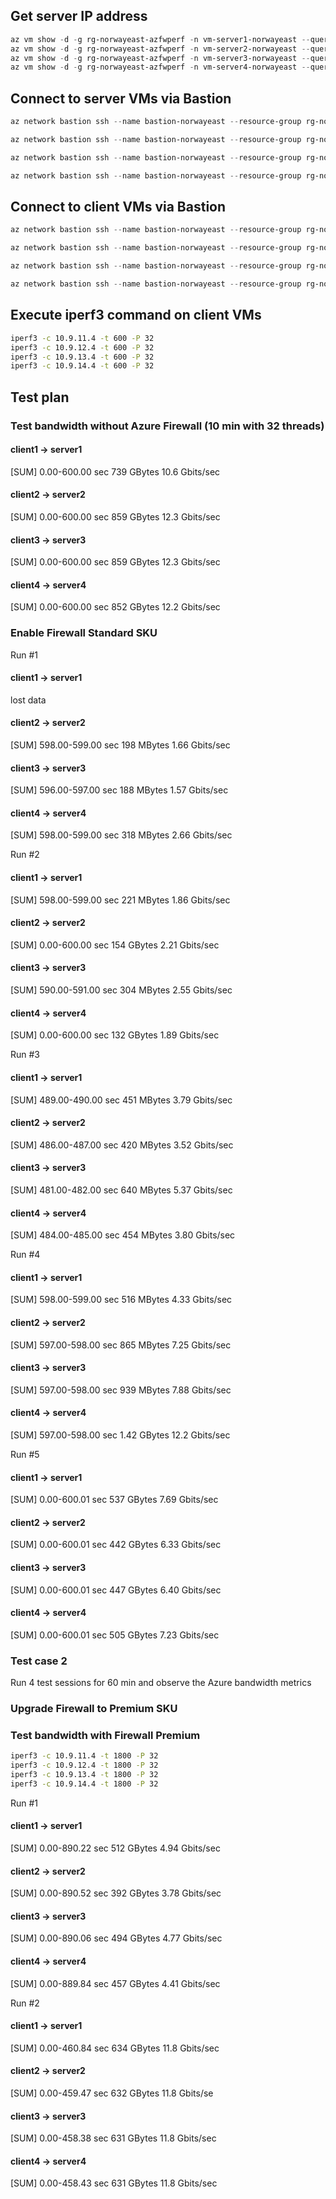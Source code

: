 

## Get server IP address

```powershell
az vm show -d -g rg-norwayeast-azfwperf -n vm-server1-norwayeast --query privateIps -o tsv
az vm show -d -g rg-norwayeast-azfwperf -n vm-server2-norwayeast --query privateIps -o tsv
az vm show -d -g rg-norwayeast-azfwperf -n vm-server3-norwayeast --query privateIps -o tsv
az vm show -d -g rg-norwayeast-azfwperf -n vm-server4-norwayeast --query privateIps -o tsv
```

## Connect to server VMs via Bastion 

```powershell
az network bastion ssh --name bastion-norwayeast --resource-group rg-norwayeast-azfwperf --target-resource-id (az vm show --name vm-server1-norwayeast --resource-group rg-norwayeast-azfwperf --query id --output tsv) --auth-type password --username iac-admin

az network bastion ssh --name bastion-norwayeast --resource-group rg-norwayeast-azfwperf --target-resource-id (az vm show --name vm-server2-norwayeast --resource-group rg-norwayeast-azfwperf --query id --output tsv) --auth-type password --username iac-admin

az network bastion ssh --name bastion-norwayeast --resource-group rg-norwayeast-azfwperf --target-resource-id (az vm show --name vm-server3-norwayeast --resource-group rg-norwayeast-azfwperf --query id --output tsv) --auth-type password --username iac-admin

az network bastion ssh --name bastion-norwayeast --resource-group rg-norwayeast-azfwperf --target-resource-id (az vm show --name vm-server4-norwayeast --resource-group rg-norwayeast-azfwperf --query id --output tsv) --auth-type password --username iac-admin
```

## Connect to client VMs via Bastion 

```powershell
az network bastion ssh --name bastion-norwayeast --resource-group rg-norwayeast-azfwperf --target-resource-id (az vm show --name vm-client1-norwayeast --resource-group rg-norwayeast-azfwperf --query id --output tsv) --auth-type password --username iac-admin

az network bastion ssh --name bastion-norwayeast --resource-group rg-norwayeast-azfwperf --target-resource-id (az vm show --name vm-client2-norwayeast --resource-group rg-norwayeast-azfwperf --query id --output tsv) --auth-type password --username iac-admin

az network bastion ssh --name bastion-norwayeast --resource-group rg-norwayeast-azfwperf --target-resource-id (az vm show --name vm-client3-norwayeast --resource-group rg-norwayeast-azfwperf --query id --output tsv) --auth-type password --username iac-admin

az network bastion ssh --name bastion-norwayeast --resource-group rg-norwayeast-azfwperf --target-resource-id (az vm show --name vm-client4-norwayeast --resource-group rg-norwayeast-azfwperf --query id --output tsv) --auth-type password --username iac-admin
```

## Execute iperf3 command on client VMs

```bash
iperf3 -c 10.9.11.4 -t 600 -P 32
iperf3 -c 10.9.12.4 -t 600 -P 32
iperf3 -c 10.9.13.4 -t 600 -P 32
iperf3 -c 10.9.14.4 -t 600 -P 32
```

## Test plan

### Test bandwidth without Azure Firewall (10 min with 32 threads)

#### client1 -> server1
[SUM]   0.00-600.00 sec   739 GBytes  10.6 Gbits/sec               

#### client2 -> server2
[SUM]   0.00-600.00 sec   859 GBytes  12.3 Gbits/sec               

#### client3 -> server3
[SUM]   0.00-600.00 sec   859 GBytes  12.3 Gbits/sec               

#### client4 -> server4
[SUM]   0.00-600.00 sec   852 GBytes  12.2 Gbits/sec               

### Enable Firewall Standard SKU

Run #1
#### client1 -> server1
lost data
#### client2 -> server2
[SUM] 598.00-599.00 sec   198 MBytes  1.66 Gbits/sec  

#### client3 -> server3
[SUM] 596.00-597.00 sec   188 MBytes  1.57 Gbits/sec

#### client4 -> server4
[SUM] 598.00-599.00 sec   318 MBytes  2.66 Gbits/sec

Run #2
#### client1 -> server1
[SUM] 598.00-599.00 sec   221 MBytes  1.86 Gbits/sec  

#### client2 -> server2
[SUM]   0.00-600.00 sec   154 GBytes  2.21 Gbits/sec  

#### client3 -> server3
[SUM] 590.00-591.00 sec   304 MBytes  2.55 Gbits/sec    

#### client4 -> server4
[SUM]   0.00-600.00 sec   132 GBytes  1.89 Gbits/sec  


Run #3
#### client1 -> server1
[SUM] 489.00-490.00 sec   451 MBytes  3.79 Gbits/sec

#### client2 -> server2
[SUM] 486.00-487.00 sec   420 MBytes  3.52 Gbits/sec

#### client3 -> server3
[SUM] 481.00-482.00 sec   640 MBytes  5.37 Gbits/sec    

#### client4 -> server4
[SUM] 484.00-485.00 sec   454 MBytes  3.80 Gbits/sec  

Run #4
#### client1 -> server1
[SUM] 598.00-599.00 sec   516 MBytes  4.33 Gbits/sec

#### client2 -> server2
[SUM] 597.00-598.00 sec   865 MBytes  7.25 Gbits/sec

#### client3 -> server3
[SUM] 597.00-598.00 sec   939 MBytes  7.88 Gbits/sec    

#### client4 -> server4
[SUM] 597.00-598.00 sec  1.42 GBytes  12.2 Gbits/sec  

Run #5
#### client1 -> server1
[SUM]   0.00-600.01 sec   537 GBytes  7.69 Gbits/sec

#### client2 -> server2
[SUM]   0.00-600.01 sec   442 GBytes  6.33 Gbits/sec

#### client3 -> server3
[SUM]   0.00-600.01 sec   447 GBytes  6.40 Gbits/sec    

#### client4 -> server4
[SUM]   0.00-600.01 sec   505 GBytes  7.23 Gbits/sec  

### Test case 2
Run 4 test sessions for 60 min and observe the Azure bandwidth metrics


### Upgrade Firewall to Premium SKU

### Test bandwidth with Firewall Premium

```bash
iperf3 -c 10.9.11.4 -t 1800 -P 32
iperf3 -c 10.9.12.4 -t 1800 -P 32
iperf3 -c 10.9.13.4 -t 1800 -P 32
iperf3 -c 10.9.14.4 -t 1800 -P 32
```

Run #1
#### client1 -> server1
[SUM]   0.00-890.22 sec   512 GBytes  4.94 Gbits/sec

#### client2 -> server2
[SUM]   0.00-890.52 sec   392 GBytes  3.78 Gbits/sec

#### client3 -> server3
[SUM]   0.00-890.06 sec   494 GBytes  4.77 Gbits/sec

#### client4 -> server4
[SUM]   0.00-889.84 sec   457 GBytes  4.41 Gbits/sec

Run #2
#### client1 -> server1
[SUM]   0.00-460.84 sec   634 GBytes  11.8 Gbits/sec

#### client2 -> server2
[SUM]   0.00-459.47 sec   632 GBytes  11.8 Gbits/se

#### client3 -> server3
[SUM]   0.00-458.38 sec   631 GBytes  11.8 Gbits/sec

#### client4 -> server4
[SUM]   0.00-458.43 sec   631 GBytes  11.8 Gbits/sec